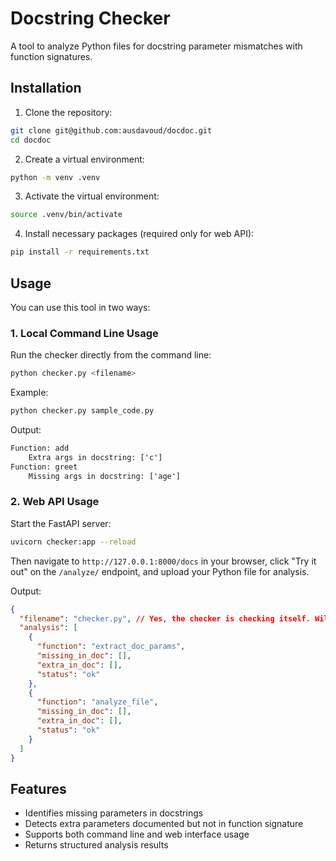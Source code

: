 # Docstring Checker

A tool to analyze Python files for docstring parameter mismatches with function signatures.

## Installation

1. Clone the repository:
```bash
git clone git@github.com:ausdavoud/docdoc.git
cd docdoc
```

2. Create a virtual environment:
```bash
python -m venv .venv
```

3. Activate the virtual environment:
```bash
source .venv/bin/activate
```

4. Install necessary packages (required only for web API):
```bash
pip install -r requirements.txt
```

## Usage

You can use this tool in two ways:

### 1. Local Command Line Usage

Run the checker directly from the command line:

```bash
python checker.py <filename>
```

Example:
```bash
python checker.py sample_code.py
```

Output:
```txt
Function: add
    Extra args in docstring: ['c']
Function: greet
    Missing args in docstring: ['age']
```

### 2. Web API Usage

Start the FastAPI server:

```bash
uvicorn checker:app --reload
```

Then navigate to `http://127.0.0.1:8000/docs` in your browser, click "Try it out" on the `/analyze/` endpoint, and upload your Python file for analysis.

Output:
```json
{
  "filename": "checker.py", // Yes, the checker is checking itself. Will it halt? XD
  "analysis": [
    {
      "function": "extract_doc_params",
      "missing_in_doc": [],
      "extra_in_doc": [],
      "status": "ok"
    },
    {
      "function": "analyze_file",
      "missing_in_doc": [],
      "extra_in_doc": [],
      "status": "ok"
    }
  ]
}
```
## Features

- Identifies missing parameters in docstrings
- Detects extra parameters documented but not in function signature
- Supports both command line and web interface usage
- Returns structured analysis results